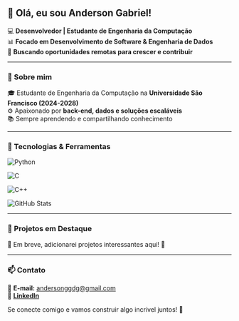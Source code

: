 ## 👋 Olá, eu sou Anderson Gabriel!

💻 **Desenvolvedor | Estudante de Engenharia da Computação**  
📊 **Focado em Desenvolvimento de Software & Engenharia de Dados**  
🚀 **Buscando oportunidades remotas para crescer e contribuir**  

---

### 🚀 Sobre mim
🎓 Estudante de Engenharia da Computação na **Universidade São Francisco (2024-2028)**  
⚙️ Apaixonado por **back-end, dados e soluções escaláveis**  
📚 Sempre aprendendo e compartilhando conhecimento  

---

### 🔧 Tecnologias & Ferramentas
![Python](https://img.shields.io/badge/-Python-3776AB?style=flat-square&logo=python&logoColor=white) 

![C](https://img.shields.io/badge/-C-A8B9CC?style=flat-square&logo=c&logoColor=white) 

![C++](https://img.shields.io/badge/-C++-00599C?style=flat-square&logo=c%2B%2B&logoColor=white)  

![GitHub Stats](https://github-readme-stats.vercel.app/api?username=andersongabriel300&show_icons=true&theme=dark)

---

### 📂 Projetos em Destaque
🚧 Em breve, adicionarei projetos interessantes aqui! 🚀

---

### 📫 Contato
📩 **E-mail:** andersonggdg@gmail.com  
🔗 [**LinkedIn**](https://www.linkedin.com/in/anderson-gabriel-10a10630b/)  


Se conecte comigo e vamos construir algo incrível juntos! 🚀
